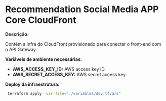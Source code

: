 # Recommendation Social Media APP Core CloudFront

**Descrição:**

Contém a infra do CloudFront provisionado para conectar o front-end com o API Gateway.

**Variáveis de ambiente necessárias:**

- **AWS_ACCESS_KEY_ID:** AWS access key ID.
- **AWS_SECRET_ACCESS_KEY:** AWS secret access key.

**Deploy da infraestrutura:**

```bash
 terraform apply -var-file="./variables/dev.tfvars"
```